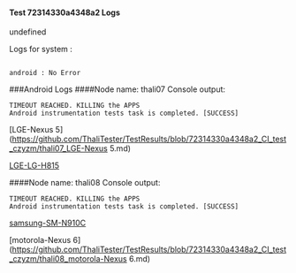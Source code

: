 #### Test 72314330a4348a2 Logs

undefined

Logs for system : 
```

android : No Error
```


###Android Logs
####Node name: thali07
Console output:
```
TIMEOUT REACHED. KILLING the APPS
Android instrumentation tests task is completed. [SUCCESS]
```
[LGE-Nexus 5](https://github.com/ThaliTester/TestResults/blob/72314330a4348a2_CI_test_czyzm/thali07_LGE-Nexus 5.md)

[LGE-LG-H815](https://github.com/ThaliTester/TestResults/blob/72314330a4348a2_CI_test_czyzm/thali07_LGE-LG-H815.md)

####Node name: thali08
Console output:
```
TIMEOUT REACHED. KILLING the APPS
Android instrumentation tests task is completed. [SUCCESS]
```
[samsung-SM-N910C](https://github.com/ThaliTester/TestResults/blob/72314330a4348a2_CI_test_czyzm/thali08_samsung-SM-N910C.md)

[motorola-Nexus 6](https://github.com/ThaliTester/TestResults/blob/72314330a4348a2_CI_test_czyzm/thali08_motorola-Nexus 6.md)


